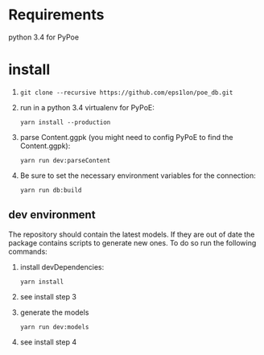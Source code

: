 # Requirements
python 3.4 for PyPoe

# install
1. `git clone --recursive https://github.com/eps1lon/poe_db.git`

2. run in a python 3.4 virtualenv for PyPoE:

   `yarn install --production`

3. parse Content.ggpk (you might need to config PyPoE to find the Content.ggpk):

   `yarn run dev:parseContent`

4. Be sure to set the necessary environment variables for the connection:

   `yarn run db:build`

## dev environment
The repository should contain the latest models. If they are out of date
the package contains scripts to generate new ones. To do so run the following
commands:

1. install devDependencies:

   `yarn install`

2. see install step 3

3. generate the models

   `yarn run dev:models`

4. see install step 4
